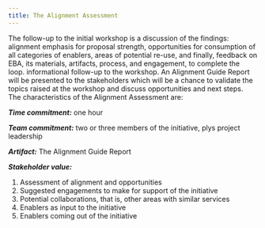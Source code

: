 ```yaml
---
title: The Alignment Assessment
---  
```

 
The follow-up to the initial workshop is a discussion of the findings: alignment emphasis for proposal strength, opportunities for consumption of all categories of enablers, areas of potential re-use, and finally, feedback on EBA, its materials, artifacts, process, and engagement, to complete the loop.  informational follow-up to the workshop. An Alignment Guide Report will be presented to the stakeholders which will be a chance to validate the topics raised at the workshop and discuss opportunities and next steps. The characteristics of the Alignment Assessment are:

**_Time commitment:_** one hour

**_Team commitment:_** two or three members of the initiative, plys project leadership

**_Artifact:_** The Alignment Guide Report

**_Stakeholder value:_** 
1. Assessment of alignment and opportunities
2. Suggested engagements to make for support of the initiative
3. Potential collaborations, that is, other areas with similar services
4. Enablers as input to the initiative
5. Enablers coming out of the initiative
